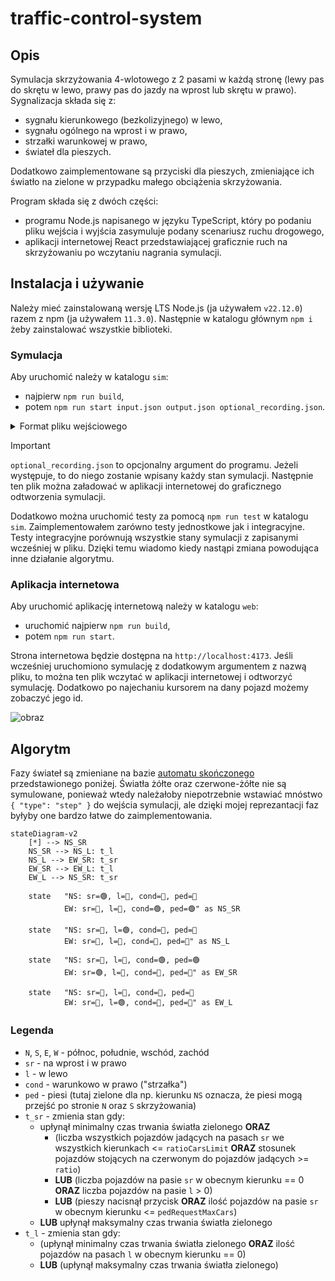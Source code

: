 # traffic-control-system

## Opis

Symulacja skrzyżowania 4-wlotowego z 2 pasami w każdą stronę (lewy pas do skrętu w lewo, prawy pas do jazdy na wprost lub skrętu w prawo). Sygnalizacja składa się z:

- sygnału kierunkowego (bezkolizyjnego) w lewo,
- sygnału ogólnego na wprost i w prawo,
- strzałki warunkowej w prawo,
- świateł dla pieszych.

Dodatkowo zaimplementowane są przyciski dla pieszych, zmieniające ich światło na zielone w przypadku małego obciążenia skrzyżowania.

Program składa się z dwóch części:

- programu Node.js napisanego w języku TypeScript, który po podaniu pliku wejścia i wyjścia zasymuluje podany scenariusz ruchu drogowego,
- aplikacji internetowej React przedstawiającej graficznie ruch na skrzyżowaniu po wczytaniu nagrania symulacji.

## Instalacja i używanie

Należy mieć zainstalowaną wersję LTS Node.js (ja używałem `v22.12.0`) razem z npm (ja używałem `11.3.0`).
Następnie w katalogu głównym `npm i` żeby zainstalować wszystkie biblioteki.

### Symulacja

Aby uruchomić należy w katalogu `sim`:

- najpierw `npm run build`,
- potem `npm run start input.json output.json optional_recording.json`.

<details>
<summary>Format pliku wejściowego</summary>

```jsonc
{
    // Ustawienia algorytmu zmian faz
    // Ten obiekt jest opcjonalny
    "config": {
        "states": {
            "NS_SR": {
                "greenMinCarsThreshold": "number",
                "greenMin": "number",
                "greenMax": "number",
                "ratio": "number",
                "ratioCarsLimit": "number",
            },
            "NS_L": {
                "greenMinCarsThreshold": "number",
                "greenMin": "number",
                "greenMax": "number",
                "ratio": "number",
                "ratioCarsLimit": "number",
            },
            "EW_SR": {
                "greenMinCarsThreshold": "number",
                "greenMin": "number",
                "greenMax": "number",
                "ratio": "number",
                "ratioCarsLimit": "number",
            },
            "NS_L": {
                "greenMinCarsThreshold": "number",
                "greenMin": "number",
                "greenMax": "number",
                "ratio": "number",
                "ratioCarsLimit": "number",
            },
        },
        "pedRequestMaxCars": "number",
    },

    // Lista komend, poniżej przedstawiam wszystkie typy komend
    "commands": [
        {
            "type": "addVehicle",
            "vehicleId": "string",
            "startRoad": "north | south | east | west",
            "endRoad": "north | south | east | west",
        },
        {
            "type": "step",
        },
        // Dodatkowo
        {
            "type": "pedestrianRequest",
            // Po której stronie skrzyżowania pieszy chce przejść (np. north = przechodzi po północnej stronie z zachodu na wschód lub ze wschodu na zachód)
            "crossing": "north | south | east | west",
        },
    ],
}
```

</details>

<!-- prettier-ignore -->
> [!IMPORTANT]
> `optional_recording.json` to opcjonalny argument do programu. Jeżeli występuje, to do niego zostanie wpisany każdy stan symulacji. Następnie ten plik można załadować w aplikacji internetowej do graficznego odtworzenia symulacji.

Dodatkowo można uruchomić testy za pomocą `npm run test` w katalogu `sim`. Zaimplementowałem zarówno testy jednostkowe jak i integracyjne. Testy integracyjne porównują wszystkie stany symulacji z zapisanymi wcześniej w pliku. Dzięki temu wiadomo kiedy nastąpi zmiana powodująca inne działanie algorytmu.

### Aplikacja internetowa

Aby uruchomić aplikację internetową należy w katalogu `web`:

- uruchomić najpierw `npm run build`,
- potem `npm run start`.

Strona internetowa będzie dostępna na `http://localhost:4173`. Jeśli wcześniej uruchomiono symulację z dodatkowym argumentem z nazwą pliku, to można ten plik wczytać w aplikacji internetowej i odtworzyć symulację. Dodatkowo po najechaniu kursorem na dany pojazd możemy zobaczyć jego id.

![obraz](https://github.com/user-attachments/assets/7c671f76-f5f0-43bb-9f39-3af9d7b405fb)

## Algorytm

Fazy świateł są zmieniane na bazie [automatu skończonego](https://pl.wikipedia.org/wiki/Automat_sko%C5%84czony) przedstawionego poniżej.
Światła żółte oraz czerwone-żółte nie są symulowane, ponieważ wtedy należałoby niepotrzebnie wstawiać mnóstwo `{ "type": "step" }` do wejścia symulacji, ale dzięki mojej reprezantacji faz byłyby one bardzo łatwe do zaimplementowania.

```mermaid
stateDiagram-v2
    [*] --> NS_SR
    NS_SR --> NS_L: t_l
    NS_L --> EW_SR: t_sr
    EW_SR --> EW_L: t_l
    EW_L --> NS_SR: t_sr

    state   "NS: sr=🟢, l=🔴, cond=🔴, ped=🔴
            EW: sr=🔴, l=🔴, cond=🟢, ped=🟢" as NS_SR

    state   "NS: sr=🔴, l=🟢, cond=🔴, ped=🔴
            EW: sr=🔴, l=🔴, cond=🔴, ped=🔴" as NS_L

    state   "NS: sr=🔴, l=🔴, cond=🟢, ped=🟢
            EW: sr=🟢, l=🔴, cond=🔴, ped=🔴" as EW_SR

    state   "NS: sr=🔴, l=🔴, cond=🔴, ped=🔴
            EW: sr=🔴, l=🟢, cond=🔴, ped=🔴" as EW_L
```

### Legenda

- `N`, `S`, `E`, `W` - północ, południe, wschód, zachód
- `sr` - na wprost i w prawo
- `l` - w lewo
- `cond` - warunkowo w prawo ("strzałka")
- `ped` - piesi (tutaj zielone dla np. kierunku `NS` oznacza, że piesi mogą przejść po stronie `N` oraz `S` skrzyżowania)
- `t_sr` - zmienia stan gdy:
    - upłynął minimalny czas trwania światła zielonego **ORAZ**
        - (liczba wszystkich pojazdów jadących na pasach `sr` we wszystkich kierunkach <= `ratioCarsLimit` **ORAZ** stosunek pojazdów stojących na czerwonym do pojazdów jadących >= `ratio`)
        - **LUB** (liczba pojazdów na pasie `sr` w obecnym kierunku == 0 **ORAZ** liczba pojazdów na pasie `l` > 0)
        - **LUB** (pieszy nacisnął przycisk **ORAZ** ilość pojazdów na pasie `sr` w obecnym kierunku <= `pedRequestMaxCars`)
    - **LUB** upłynął maksymalny czas trwania światła zielonego
- `t_l` - zmienia stan gdy:
    - (upłynął minimalny czas trwania światła zielonego **ORAZ** ilość pojazdów na pasach `l` w obecnym kierunku == 0)
    - **LUB** (upłynął maksymalny czas trwania światła zielonego)
